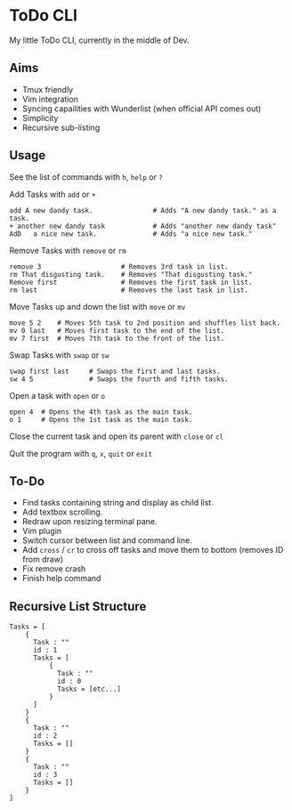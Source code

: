 ToDo CLI
========

My little ToDo CLI, currently in the middle of Dev.


Aims
----

- Tmux friendly
- Vim integration
- Syncing capailities with Wunderlist (when official API comes out)
- Simplicity
- Recursive sub-listing


Usage
-----

See the list of commands with `h`, `help` or `?`

Add Tasks with `add` or `+`

    add A new dandy task.               # Adds "A new dandy task." as a task.
    + another new dandy task            # Adds "another new dandy task"
    AdD   a nice new task.              # Adds "a nice new task."

Remove Tasks with `remove` or `rm`

    remove 3                    # Removes 3rd task in list.
    rm That disgusting task.    # Removes "That disgusting task."
    Remove first                # Removes the first task in list.
    rm last                     # Removes the last task in list.

Move Tasks up and down the list with `move` or `mv`

    move 5 2    # Moves 5th task to 2nd position and shuffles list back.
    mv 0 last   # Moves first task to the end of the list.
    mv 7 first  # Moves 7th task to the front of the list.

Swap Tasks with `swap` or `sw`

    swap first last     # Swaps the first and last tasks.
    sw 4 5              # Swaps the fourth and fifth tasks.

Open a task with `open` or `o`

    open 4  # Opens the 4th task as the main task.
    o 1     # Opens the 1st task as the main task.

Close the current task and open its parent with `close` or `cl`

Quit the program with `q`, `x`, `quit` or `exit`


To-Do
-----

- Find tasks containing string and display as child list.
- Add textbox scrolling.
- Redraw upon resizing terminal pane.
- Vim plugin
- Switch cursor between list and command line.
- Add `cross` / `cr` to cross off tasks and move them to bottom (removes ID from draw)
- Fix remove crash
- Finish help command


Recursive List Structure
------------------------

    Tasks = [
        {
          Task : ""
          id : 1
          Tasks = [
              {
                Task : ""
                id : 0
                Tasks = [etc...]
              }
          ]
        }
        {
          Task : ""
          id : 2
          Tasks = []
        }
        {
          Task : ""
          id : 3
          Tasks = []
        }
    ]

